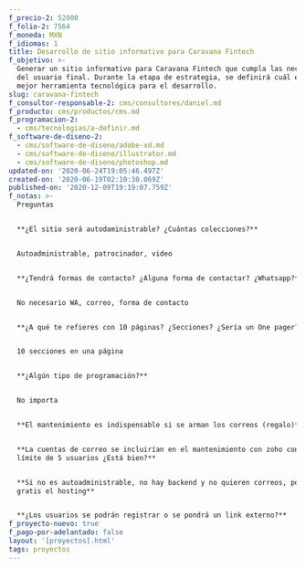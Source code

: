 ```yaml
---
f_precio-2: 52000
f_folio-2: 7564
f_moneda: MXN
f_idiomas: 1
title: Desarrollo de sitio informativo para Caravana Fintech
f_objetivo: >-
  Generar un sitio informativo para Caravana Fintech que cumpla las necesidades
  del usuario final. Durante la etapa de estrategia, se definirá cuál es la
  mejor herramienta tecnológica para el desarrollo.
slug: caravana-fintech
f_consultor-responsable-2: cms/consultores/daniel.md
f_producto: cms/productos/cms.md
f_programacion-2:
  - cms/tecnologias/a-definir.md
f_software-de-diseno-2:
  - cms/software-de-diseno/adobe-xd.md
  - cms/software-de-diseno/illustrator.md
  - cms/software-de-diseno/photoshop.md
updated-on: '2020-06-24T19:05:46.497Z'
created-on: '2020-06-19T02:10:30.069Z'
published-on: '2020-12-09T19:19:07.759Z'
f_notas: >-
  Preguntas


  **¿El sitio será autodaministrable? ¿Cuántas colecciones?**


  Autoadministrable, patrocinador, video


  **¿Tendrá formas de contacto? ¿Alguna forma de contactar? ¿Whatsapp?**


  No necesario WA, correo, forma de contacto


  **¿A qué te refieres con 10 páginas? ¿Secciones? ¿Sería un One pager?**


  10 secciones en una página


  **¿Algún tipo de programación?**


  No importa


  **El mantenimiento es indispensable si se arman los correos (regalo)**


  **La cuentas de correo se incluirían en el mantenimiento con zoho con un
  límite de 5 usuarios ¿Está bien?**


  **Si no es autoadministrable, no hay backend y no quieren correos, podemos dar
  gratis el hosting**


  **¿Los usuarios se podrán registrar o se pondrá un link externo?**
f_proyecto-nuevo: true
f_pago-por-adelantado: false
layout: '[proyectos].html'
tags: proyectos
---
```



